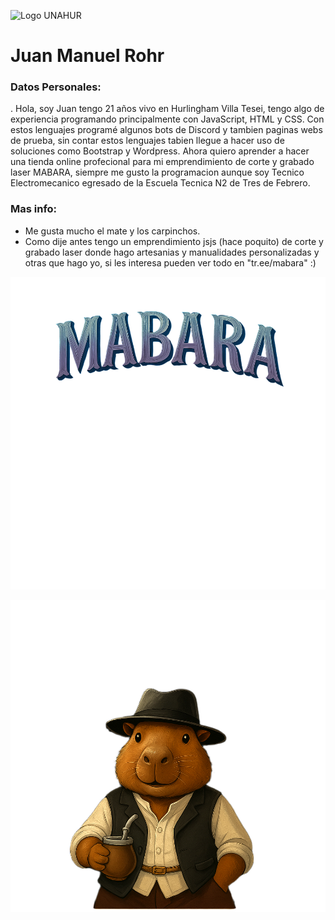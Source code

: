 ![Logo UNAHUR](./UNAHUR.png)

# Juan Manuel Rohr

### Datos Personales:

. Hola, soy Juan tengo 21 años vivo en Hurlingham Villa Tesei, tengo algo de experiencia programando principalmente
con JavaScript, HTML y CSS. Con estos lenguajes programé algunos bots de Discord y tambien paginas webs de prueba,
sin contar estos lenguajes tabien llegue a hacer uso de soluciones como Bootstrap y Wordpress.
Ahora quiero aprender a hacer una tienda online profecional para mi emprendimiento de corte y grabado laser MABARA,
siempre me gusto la programacion aunque soy Tecnico Electromecanico egresado de la Escuela Tecnica N2 de Tres de Febrero.

### Mas info:
- Me gusta mucho el mate y los carpinchos.
- Como dije antes tengo un emprendimiento jsjs (hace poquito) de corte y grabado laser
  donde hago artesanias y manualidades personalizadas y otras que hago yo, si les interesa
  pueden ver todo en "tr.ee/mabara" :)

![Logo MABARA](./mabaraTxt.png)


![Logo MABARA](./MABARAsoloCapi.png)
